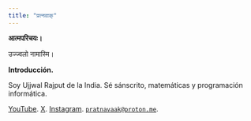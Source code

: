 ```yaml
---
title: "प्रत्नवाक्"
---
```

**आत्मपरिचयः।**

उज्ज्वलो नामास्मि।

**Introducción.**

Soy Ujjwal Rajput de la India. Sé sánscrito, matemáticas y programación informática.

[YouTube](https://www.youtube.com/@pratnavaak). [X](https://x.com/@pratnavaak). [Instagram](https://www.instagram.com/pratnavaak). <code>[pratnavaak@proton.me](mailto:pratnavaak@proton.me)</code>.